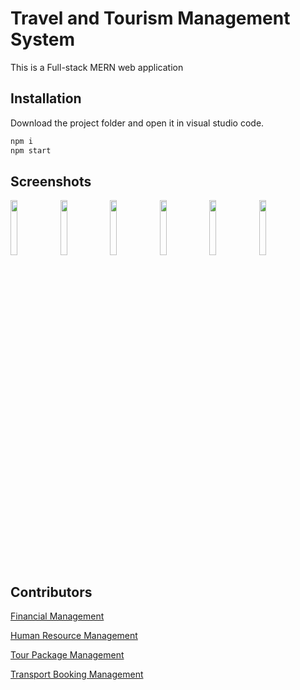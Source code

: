  # Travel and Tourism Management System

This is a Full-stack MERN web application 

## Installation

Download the project folder and open it in visual studio code.

```bash
npm i
npm start
```

## Screenshots

<img src="[https://cloud.githubusercontent.com/assets/4307137/10105283/251b6868-63ae-11e5-9918-b789d9d682ec.png](https://ibb.co/xYrdWgR)" width="15%"></img> <img src="https://cloud.githubusercontent.com/assets/4307137/10105290/2a183f3a-63ae-11e5-9380-50d9f6d8afd6.png" width="15%"></img> <img src="https://cloud.githubusercontent.com/assets/4307137/10105284/26aa7ad4-63ae-11e5-88b7-bc523a095c9f.png" width="15%"></img> <img src="[https://cloud.githubusercontent.com/assets/4307137/10105288/28698fae-63ae-11e5-8ba7-a62360a8e8a7.png](https://ibb.co/xYrdWgR)" width="15%"></img> <img src="https://cloud.githubusercontent.com/assets/4307137/10105283/251b6868-63ae-11e5-9918-b789d9d682ec.png" width="15%"></img> <img src="https://cloud.githubusercontent.com/assets/4307137/10105290/2a183f3a-63ae-11e5-9380-50d9f6d8afd6.png" width="15%"></img> 






## Contributors
 [Financial Management](https://github.com/PulniSL) 

[Human Resource Management](https://github.com/MARASINGHAGEPIUMIBHAGYA) 

[Tour Package Management](https://github.com/SandupamaSRS)

[Transport Booking Management](https://github.com/sanudasandipa) 

  






